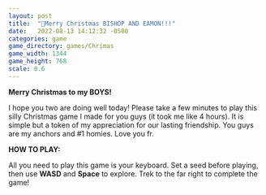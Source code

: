 ```yaml
---
layout: post
title:  "🎄Merry Christmas BISHOP AND EAMON!!!"
date:   2022-08-13 14:12:32 -0500
categories: game
game_directory: games/Chrimas
game_width: 1344
game_height: 768
scale: 0.6
---
```


**Merry Christmas to my BOYS!**

I hope you two are doing well today! Please take a few minutes to play this silly Christmas game I made for you guys (it took me like 4 hours). It is simple but a token of my appreciation for our lasting friendship. You guys are my anchors and #1 homies. Love you fr.

**HOW TO PLAY:**

All you need to play this game is your keyboard. Set a seed before playing, then use **WASD** and **Space** to explore. Trek to the far right to complete the game!

